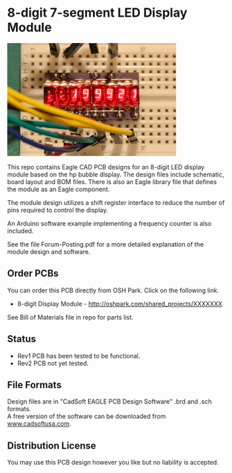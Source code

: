 # 8-digit 7-segment LED Display Module 

<img src="https://github.com/uChip/Smaller_Bubble_Display/blob/master/8-dig%20display.png" alt="LED Display Module" height="260" width="390">  

This repo contains Eagle CAD PCB designs for an 8-digit LED display module based on the hp bubble display. The design files include schematic, board layout and BOM files.  There is also an Eagle library file that defines the module as an Eagle component.  

The module design utilizes a shift register interface to reduce the number of pins required to control the display.  

An Arduino software example implementing a frequency counter is also included.  

See the file Forum-Posting.pdf for a more detailed explanation of the module design and software.  

## Order PCBs  

You can order this PCB directly from OSH Park.  Click on the following link.  
  * 8-digit Display Module - http://oshpark.com/shared_projects/XXXXXXX 

See Bill of Materials file in repo for parts list.  

## Status  
  * Rev1 PCB has been tested to be functional. 
  * Rev2 PCB not yet tested.  

## File Formats  

Design files are in "CadSoft EAGLE PCB Design Software" .brd and .sch formats.  
A free version of the software can be downloaded from www.cadsoftusa.com.  

## Distribution License  

You may use this PCB design however you like but no liability is accepted.  
